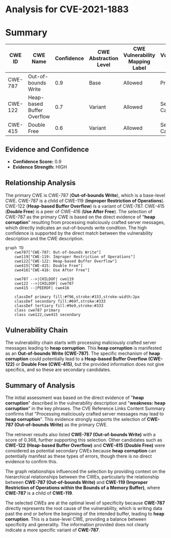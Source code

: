 # Analysis for CVE-2021-1883

# Summary
| CWE ID | CWE Name | Confidence | CWE Abstraction Level | CWE Vulnerability Mapping Label | CWE-Vulnerability Mapping Notes |
|---|---|---|---|---|---|
| CWE-787 | Out-of-bounds Write | 0.9 | Base | Allowed | Primary CWE |
| CWE-122 | Heap-based Buffer Overflow | 0.7 | Variant | Allowed | Secondary Candidate |
| CWE-415 | Double Free | 0.6 | Variant | Allowed | Secondary Candidate |

## Evidence and Confidence

*   **Confidence Score:** 0.9
*   **Evidence Strength:** HIGH

## Relationship Analysis
The primary CWE is CWE-787 (**Out-of-bounds Write**), which is a base-level CWE. CWE-787 is a child of CWE-119 (**Improper Restriction of Operations**). CWE-122 (**Heap-based Buffer Overflow**) is a variant of CWE-787. CWE-415 (**Double Free**) is a peer of CWE-416 (**Use After Free**). The selection of CWE-787 as the primary CWE is based on the direct evidence of "**heap corruption**" resulting from processing maliciously crafted server messages, which directly indicates an out-of-bounds write condition. The high confidence is supported by the direct match between the vulnerability description and the CWE description.

```mermaid
graph TD
    cwe787["CWE-787: Out-of-bounds Write"]
    cwe119["CWE-119: Improper Restriction of Operations"]
    cwe122["CWE-122: Heap-based Buffer Overflow"]
    cwe415["CWE-415: Double Free"]
    cwe416["CWE-416: Use After Free"]

    cwe787 -->|CHILDOF| cwe119
    cwe122 -->|CHILDOF| cwe787
    cwe415 --|PEEROF| cwe416
    
    classDef primary fill:#f96,stroke:#333,stroke-width:2px
    classDef secondary fill:#69f,stroke:#333
    classDef tertiary fill:#9e9,stroke:#333
    class cwe787 primary
    class cwe122,cwe415 secondary
```

## Vulnerability Chain
The vulnerability chain starts with processing maliciously crafted server messages leading to **heap corruption**. This **heap corruption** is manifested as an **Out-of-bounds Write (CWE-787)**. The specific mechanism of **heap corruption** could potentially lead to a **Heap-based Buffer Overflow (CWE-122)** or **Double Free (CWE-415)**, but the provided information does not give specifics, and so these are secondary candidates.

## Summary of Analysis
The initial assessment was based on the direct evidence of "**heap corruption**" described in the vulnerability description and "**weakness:** **heap corruption**" in the key phrases. The CVE Reference Links Content Summary confirms that "Processing maliciously crafted server messages may lead to **heap corruption**". This evidence strongly supports the selection of **CWE-787 (Out-of-bounds Write)** as the primary CWE.

The retriever results also listed **CWE-787 (Out-of-bounds Write)** with a score of 0.368, further supporting this selection. Other candidates such as **CWE-122 (Heap-based Buffer Overflow)** and **CWE-415 (Double Free)** were considered as potential secondary CWEs because **heap corruption** can potentially manifest as these types of errors, though there is no direct evidence to confirm this.

The graph relationships influenced the selection by providing context on the hierarchical relationships between the CWEs, particularly the relationship between **CWE-787 (Out-of-bounds Write)** and **CWE-119 (Improper Restriction of Operations within the Bounds of a Memory Buffer)**, where **CWE-787** is a child of **CWE-119**.

The selected CWEs are at the optimal level of specificity because **CWE-787** directly represents the root cause of the vulnerability, which is writing data past the end or before the beginning of the intended buffer, leading to **heap corruption**. This is a base-level CWE, providing a balance between specificity and generality. The information provided does not clearly indicate a more specific variant of **CWE-787**.